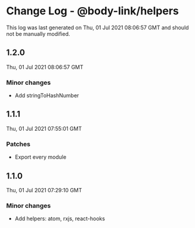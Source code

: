 # Change Log - @body-link/helpers

This log was last generated on Thu, 01 Jul 2021 08:06:57 GMT and should not be manually modified.

## 1.2.0
Thu, 01 Jul 2021 08:06:57 GMT

### Minor changes

- Add stringToHashNumber

## 1.1.1
Thu, 01 Jul 2021 07:55:01 GMT

### Patches

- Export every module

## 1.1.0
Thu, 01 Jul 2021 07:29:10 GMT

### Minor changes

- Add helpers: atom, rxjs, react-hooks

